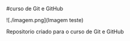 #curso de Git e GitHub

![./imagem.png](Imagem teste)

Repositorio criado para o curso de Git e GitHub